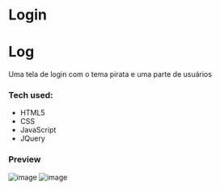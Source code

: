 # Login

 Log
===================
Uma tela de login com o tema pirata e uma parte de usuários 

### Tech used:
- HTML5
- CSS
- JavaScript
- JQuery

### Preview
![image](https://github.com/GiovanniDSouza/Login/assets/80133913/076a20c6-b6ee-4f8d-aa51-7d823252f09f)
![image](https://github.com/GiovanniDSouza/Login/assets/80133913/d119c3a9-f1e0-4b54-98b5-e2fdb53f4915)
